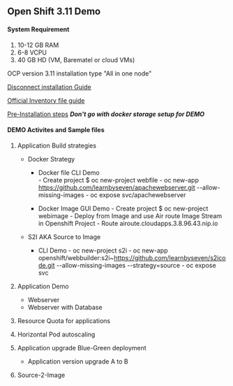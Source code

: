 ## Open Shift 3.11 Demo 

#### System Requirement
1. 10-12 GB RAM
2. 6-8 VCPU
3. 40 GB HD
(VM, Barematel or cloud VMs)

OCP version 3.11 installation type "All in one node" 

[Disconnect installation Guide](https://docs.openshift.com/container-platform/3.11/install/disconnected_install.html)


[Official Inventory file guide](https://docs.openshift.com/container-platform/3.11/install/configuring_inventory_file.html)

[Pre-Installation steps](https://docs.openshift.com/container-platform/3.11/install/host_preparation.html)
***Don't go with docker storage setup for DEMO***

#### DEMO Activites and Sample files
1. Application Build strategies 
   - Docker Strategy 
     - Docker file
       CLI Demo  
           - Create project $ oc new-project webfile
           - oc new-app https://github.com/learnbyseven/apachewebserver.git --allow-missing-images
           - oc expose svc/apachewebserver
    
     - Docker Image
       GUI Demo 
           - Create project $ oc new-project webimage
           - Deploy from Image and use Air route Image Stream in Openshift Project
           - Route airoute.cloudapps.3.8.96.43.nip.io
           
   - S2I AKA Source to Image
       - CLI Demo 
             - oc new-project s2i
             - oc new-app openshift/webbuilder:s2i~https://github.com/learnbyseven/s2icode.git --allow-missing-images --strategy=source
             - oc expose svc


2. Application Demo 
   - Webserver
   - Webserver with Database
3. Resource Quota for applications 
4. Horizontal Pod autoscaling
5. Application upgrade Blue-Green deployment
   - Application version upgrade A to B 
6. Source-2-Image

